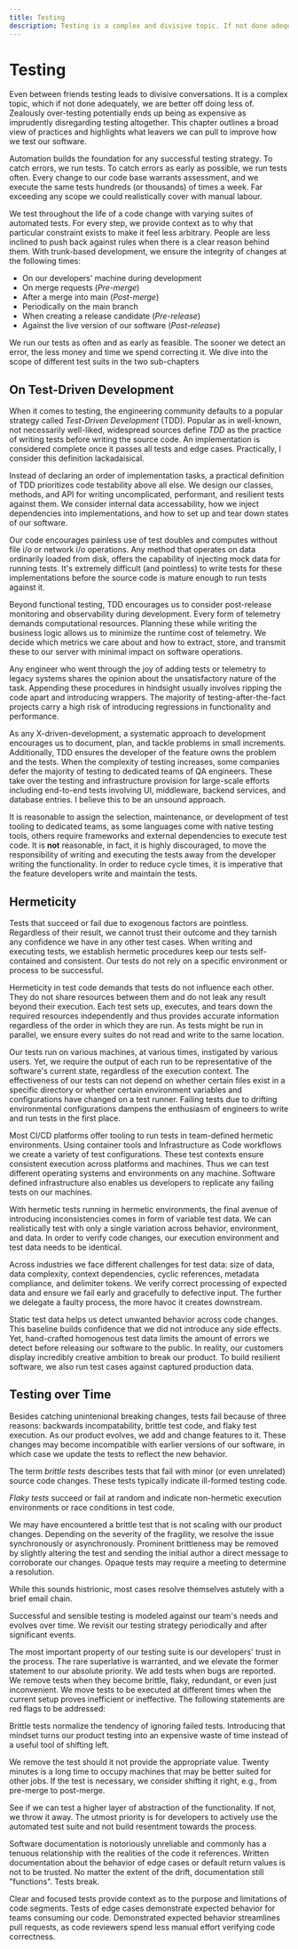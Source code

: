 ```yaml
---
title: Testing
description: Testing is a complex and divisive topic. If not done adequately for our use case, we are better off doing less of it. Zealously over-testing potentially ends up being as expensive as imprudently disregarding testing altogether.
---
```


# Testing

Even between friends testing leads to divisive conversations. It is a complex topic, which if not done adequately, we are better off doing less of. Zealously over-testing potentially ends up being as expensive as imprudently disregarding testing altogether. This chapter outlines a broad view of practices and highlights what leavers we can pull to improve how we test our software.

<!-- automation -->

Automation builds the foundation for any successful testing strategy. To catch errors, we run tests. To catch errors as early as possible, we run tests often. Every change to our code base warrants assessment, and we execute the same tests hundreds (or thousands) of times a week. Far exceeding any scope we could realistically cover with manual labour.

We test throughout the life of a code change with varying suites of automated tests. For every step, we provide context as to why that particular constraint exists to make it feel less arbitrary. People are less inclined to push back against rules when there is a clear reason behind them. With trunk-based development, we ensure the integrity of changes at the following times:

- On our developers' machine during development
- On merge requests (*Pre-merge*)
- After a merge into main (*Post-merge*)
- Periodically on the main branch
- When creating a release candidate (*Pre-release*)
- Against the live version of our software (*Post-release*)

<!-- The longer we go without testing, the more changes are introduced -->

We run our tests as often and as early as feasible. The sooner we detect an error, the less money and time we spend correcting it. We dive into the scope of different test suits in the two sub-chapters

## On Test-Driven Development

<!-- Write code for testability -->

When it comes to testing, the engineering community defaults to a popular strategy called *Test-Driven Development* (TDD). Popular as in well-known, not necessarily well-liked, widespread sources define *TDD* as the practice of writing tests before writing the source code. An implementation is considered complete once it passes all tests and edge cases. Practically, I consider this definition lackadaisical.

Instead of declaring an order of implementation tasks, a practical definition of TDD prioritizes code testability above all else. We design our classes, methods, and API for writing uncomplicated, performant, and resilient tests against them. We consider internal data accessability, how we inject dependencies into implementations, and how to set up and tear down states of our software.

Our code encourages painless use of test doubles and computes without file i/o or network i/o operations. Any method that operates on data ordinarily loaded from disk, offers the capability of injecting mock data for running tests. It's extremely difficult (and pointless) to write tests for these implementations before the source code is mature enough to run tests against it.

Beyond functional testing, TDD encourages us to consider post-release monitoring and observability during development. Every form of telemetry demands computational resources. Planning these while writing the business logic allows us to minimize the runtime cost of telemetry. We decide which metrics we care about and how to extract, store, and transmit these to our server with minimal impact on software operations.

Any engineer who went through the joy of adding tests or telemetry to legacy systems shares the opinion about the unsatisfactory nature of the task. Appending these procedures in hindsight usually involves ripping the code apart and introducing wrappers. The majority of testing-after-the-fact projects carry a high risk of introducing regressions in functionality and performance. 

As any X-driven-development, a systematic approach to development encourages us to document, plan, and tackle problems in small increments. Additionally, TDD ensures the developer of the feature owns the problem and the tests. When the complexity of testing increases, some companies defer the majority of testing to dedicated teams of QA engineers. These take over the testing and infrastructure provision for large-scale efforts including end-to-end tests involving UI, middleware, backend services, and database entries. I believe this to be an unsound approach.

It is reasonable to assign the selection, maintenance, or development of test tooling to dedicated teams, as some languages come with native testing tools, others require frameworks and external dependencies to execute test code. It is **not** reasonable, in fact, it is highly discouraged, to move the responsibility of writing and executing the tests away from the developer writing the functionality. In order to reduce cycle times, it is imperative that the feature developers write and maintain the tests.

## Hermeticity

Tests that succeed or fail due to exogenous factors are pointless. Regardless of their result, we cannot trust their outcome and they tarnish any confidence we have in any other test cases. When writing and executing tests, we establish hermetic procedures keep our tests self-contained and consistent. Our tests do not rely on a specific environment or process to be successful.

<!-- Hermeticity in tests -->

Hermeticity in test code demands that tests do not influence each other. They do not share resources between them and do not leak any result beyond their execution. Each test sets up, executes, and tears down the required resources independently and thus provides accurate information regardless of the order in which they are run. As tests might be run in parallel, we ensure every suites do not read and write to the same location.

<!-- Hermeticity in environments -->

Our tests run on various machines, at various times, instigated by various users. Yet, we require the output of each run to be representative of the software's current state, regardless of the execution context. The effectiveness of our tests can not depend on whether certain files exist in a specific directory or whether certain environment variables and configurations have changed on a test runner. Failing tests due to drifting environmental configurations dampens the enthusiasm of engineers to write and run tests in the first place.

Most CI/CD platforms offer tooling to run tests in team-defined hermetic environments. Using container tools and Infrastructure as Code workflows we create a variety of test configurations. These test contexts ensure consistent execution across platforms and machines. Thus we can test different operating systems and environments on any machine. Software defined infrastructure also enables us developers to replicate any failing tests on our machines.

<!-- Hermeticity in test data -->

With hermetic tests running in hermetic environments, the final avenue of introducing inconsistencies comes in form of variable test data. We can realistically test with only a single variation across behavior, environment, and data. In order to verify code changes, our execution environment and test data needs to be identical.

Across industries we face different challenges for test data: size of data, data complexity, context dependencies, cyclic references, metadata compliance, and delimiter tokens. We verify correct processing of expected data and ensure we fail early and gracefully to defective input. The further we delegate a faulty process, the more havoc it creates downstream. 

<!-- Using production data -->

Static test data helps us detect unwanted behavior across code changes. This baseline builds confidence that we did not introduce any side effects. Yet, hand-crafted homogenous test data limits the amount of errors we detect before releasing our software to the public. In reality, our customers display incredibly creative ambition to break our product. To build resilient software, we also run test cases against captured production data.

## Testing over Time

Besides catching unintenional breaking changes, tests fail because of three reasons: backwards incompatability, brittle test code, and flaky test execution. As our product evolves, we add and change features to it. These changes may become incompatible with earlier versions of our software, in which case we update the tests to reflect the new behavior.


The term *brittle tests* describes tests that fail with minor (or even unrelated) source code changes. These tests typically indicate ill-formed testing code.


*Flaky tests* succeed or fail at random and indicate non-hermetic execution environments or race conditions in test code.


We may have encountered a brittle test that is not scaling with our product changes. Depending on the severity of the fragility, we resolve the issue synchronously or asynchronously. Prominent brittleness may be removed by slightly altering the test and sending the initial author a direct message to corroborate our changes. Opaque tests may require a meeting to determine a resolution.

While this sounds histrionic, most cases resolve themselves astutely with a brief email chain.

Successful and sensible testing is modeled against our team's needs and evolves over time. We revisit our testing strategy periodically and after significant events.


The most important property of our testing suite is our developers' trust in the process. The rare superlative is warranted, and we elevate the former statement to our absolute priority. We add tests when bugs are reported. We remove tests when they become brittle, flaky, redundant, or even just inconvenient. We move tests to be executed at different times when the current setup proves inefficient or ineffective. The following statements are red flags to be addressed:

Brittle tests normalize the tendency of ignoring failed tests. Introducing that mindset turns our product testing into an expensive waste of time instead of a useful tool of shifting left.

We remove the test should it not provide the appropriate value. Twenty minutes is a long time to occupy machines that may be better suited for other jobs. If the test is necessary, we consider shifting it right, e.g., from pre-merge to post-merge.

See if we can test a higher layer of abstraction of the functionality. If not, we throw it away. The utmost priority is for developers to actively use the automated test suite and not build resentment towards the process.

Software documentation is notoriously unreliable and commonly has a tenuous relationship with the realities of the code it references. Written documentation about the behavior of edge cases or default return values is not to be trusted. No matter the extent of the drift, documentation still "functions". Tests break.

Clear and focused tests provide context as to the purpose and limitations of code segments. Tests of edge cases demonstrate expected behavior for teams consuming our code. Demonstrated expected behavior streamlines pull requests, as code reviewers spend less manual effort verifying code correctness.
